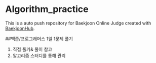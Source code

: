 # Algorithm_practice
This is a auto push repository for Baekjoon Online Judge created with [BaekjoonHub](https://github.com/BaekjoonHub/BaekjoonHub).

##백준/프로그래머스 1일 1문제 풀기
1. 직접 풀기& 풀이 참고
2. 알고리즘 스터디를 통해 관리
